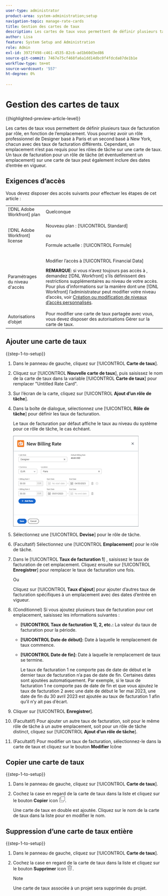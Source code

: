 ```yaml
---
user-type: administrator
product-area: system-administration;setup
navigation-topic: manage-rate-cards
title: Gestion des cartes de taux
description: Les cartes de taux vous permettent de définir plusieurs taux de facturation par rôle, en fonction de l’emplacement.
author: Lisa
feature: System Setup and Administration
role: Admin
exl-id: 3972f498-c461-4535-82c6-ad1b60d3ed86
source-git-commit: 7467e75cf468fa6a1dd14dbc0f4fdcda87de1b1e
workflow-type: tm+mt
source-wordcount: '557'
ht-degree: 0%

---
```


# Gestion des cartes de taux

{{highlighted-preview-article-level}}

Les cartes de taux vous permettent de définir plusieurs taux de facturation par rôle, en fonction de l’emplacement. Vous pourriez avoir un rôle professionnel de Designer basé à Paris et un second basé à New York, chacun avec des taux de facturation différents. Cependant, un emplacement n’est pas requis pour les rôles de tâche sur une carte de taux. Un taux de facturation pour un rôle de tâche (et éventuellement un emplacement) sur une carte de taux peut également inclure des dates d’entrée en vigueur.

## Exigences d’accès

Vous devez disposer des accès suivants pour effectuer les étapes de cet article :

<table style="table-layout:auto"> 
 <col> 
 <col> 
 <tbody> 
  <tr> 
   <td role="rowheader">[!DNL Adobe Workfront] plan</td> 
   <td>Quelconque</td> 
  </tr> 
  <tr> 
   <td role="rowheader">[!DNL Adobe Workfront] license</td> 
   <td><p>Nouveau plan : [!UICONTROL Standard] </p>
       <p>ou</p> 
       <p>Formule actuelle : [!UICONTROL Formule] </p>
   </td>    
  </tr> 
  <tr> 
   <td role="rowheader">Paramétrages du niveau d'accès</td> 
   <td> <p>Modifier l’accès à [!UICONTROL Financial Data]</p> <p><b>REMARQUE</b>: si vous n’avez toujours pas accès à , demandez [!DNL Workfront] s’ils définissent des restrictions supplémentaires au niveau de votre accès. Pour plus d’informations sur la manière dont une [!DNL Workfront] l’administrateur peut modifier votre niveau d’accès, voir <a href="../../../administration-and-setup/add-users/configure-and-grant-access/create-modify-access-levels.md" class="MCXref xref">Création ou modification de niveaux d’accès personnalisés</a>.</p> </td> 
  </tr> 
  <tr> 
   <td role="rowheader">Autorisations d’objet</td> 
   <td>Pour modifier une carte de taux partagée avec vous, vous devez disposer des autorisations Gérer sur la carte de taux.</td> 
  </tr> 
 </tbody> 
</table>

## Ajouter une carte de taux

{{step-1-to-setup}}

1. Dans le panneau de gauche, cliquez sur [!UICONTROL **Carte de taux**].
1. Cliquez sur [!UICONTROL **Nouvelle carte de taux**], puis saisissez le nom de la carte de taux dans la variable [!UICONTROL **Carte de taux**] pour remplacer &quot;Untitled Rate Card&quot;.
1. Sur l’écran de la carte, cliquez sur [!UICONTROL **Ajout d’un rôle de tâche**].
1. Dans la boîte de dialogue, sélectionnez une [!UICONTROL **Rôle de tâche**] pour définir les taux de facturation.

   Le taux de facturation par défaut affiche le taux au niveau du système pour ce rôle de tâche, le cas échéant.

   ![Boîte de dialogue Nouveau taux de facturation](assets/location-rate-for-rate-card.png)

1. Sélectionnez une [!UICONTROL **Devise**] pour le rôle de tâche.
1. (Facultatif) Sélectionnez une [!UICONTROL **Emplacement**] pour le rôle de tâche.
1. Dans le [!UICONTROL **Taux de facturation 1**] , saisissez le taux de facturation de cet emplacement. Cliquez ensuite sur [!UICONTROL **Enregistrer**] pour remplacer le taux de facturation une fois.

   Ou

   Cliquez sur [!UICONTROL **Taux d’ajout**] pour ajouter d’autres taux de facturation spécifiques à un emplacement avec des dates d’entrée en vigueur.

1. (Conditionnel) Si vous ajoutez plusieurs taux de facturation pour cet emplacement, saisissez les informations suivantes :

   * **[!UICONTROL Taux de facturation 1], 2, etc.:** La valeur du taux de facturation pour la période.
   * **[!UICONTROL Date de début]:** Date à laquelle le remplacement de taux commence.
   * **[!UICONTROL Date de fin]:** Date à laquelle le remplacement de taux se termine.

     Le taux de facturation 1 ne comporte pas de date de début et le dernier taux de facturation n’a pas de date de fin. Certaines dates sont ajoutées automatiquement. Par exemple, si le taux de facturation 1 ne comporte pas de date de fin et que vous ajoutez le taux de facturation 2 avec une date de début le 1er mai 2023, une date de fin du 30 avril 2023 est ajoutée au taux de facturation 1 afin qu’il n’y ait pas d’écart.

1. Cliquer sur [!UICONTROL **Enregistrer**].
1. (Facultatif) Pour ajouter un autre taux de facturation, soit pour le même rôle de tâche à un autre emplacement, soit pour un rôle de tâche distinct, cliquez sur [!UICONTROL **Ajout d’un rôle de tâche**].
1. (Facultatif) Pour modifier un taux de facturation, sélectionnez-le dans la carte de taux et cliquez sur le bouton **Modifier** Icône

## Copier une carte de taux

{{step-1-to-setup}}

1. Dans le panneau de gauche, cliquez sur [!UICONTROL **Carte de taux**].
1. Cochez la case en regard de la carte de taux dans la liste et cliquez sur le bouton **Copier** icon ![Icône Copier](assets/copy-icon.png).

   Une carte de taux en double est ajoutée. Cliquez sur le nom de la carte de taux dans la liste pour en modifier le nom.

## Suppression d’une carte de taux entière

{{step-1-to-setup}}

1. Dans le panneau de gauche, cliquez sur [!UICONTROL **Carte de taux**].
1. Cochez la case en regard de la carte de taux dans la liste et cliquez sur le bouton **Supprimer** icon ![Icône Supprimer](assets/delete.png).

   >[!NOTE]
   >
   >Une carte de taux associée à un projet sera supprimée du projet.
